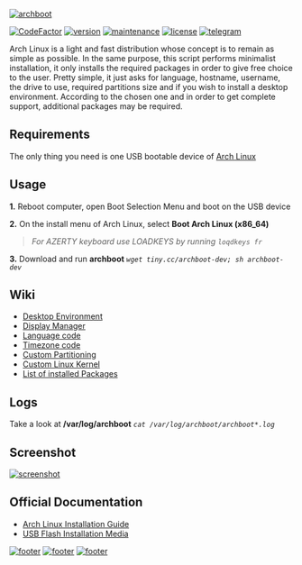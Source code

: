 [![archboot](https://www.archboot.org/assets/images/logo.png)](https://www.archboot.org)

[![CodeFactor](https://www.codefactor.io/repository/github/grm34/archboot/badge)](https://www.codefactor.io/repository/github/grm34/archboot)
[![version](https://img.shields.io/badge/version-v2.9.8-blue.svg?style=flat&logo=github)](https://github.com/grm34/archboot/releases)
[![maintenance](https://img.shields.io/maintenance/yes/2020.svg?&style=flat&logo=github)](https://github.com/grm34/archboot/pulse)
[![license](https://img.shields.io/badge/license-Apache%202.0-blue.svg?style=flat&logo=github)](https://github.com/grm34/archboot/blob/master/LICENSE)
[![telegram](https://img.shields.io/badge/Telegram-chat-red?style=flat&logo=telegram)](https://t.me/archboot)

Arch Linux is a light and fast distribution whose concept is to remain as
simple as possible. In the same purpose, this script performs minimalist
installation, it only installs the required packages in order to give
free choice to the user. Pretty simple, it just asks for language,
hostname, username, the drive to use, required partitions size and
if you wish to install a desktop environment. According to the chosen one
and in order to get complete support, additional packages may be required.

## Requirements

The only thing you need is one USB bootable device of [Arch Linux](https://mir.archlinux.fr/iso/latest)

## Usage

**1.** Reboot computer, open Boot Selection Menu and boot on the USB device

**2.** On the install menu of Arch Linux, select **Boot Arch Linux (x86_64)**

> *For AZERTY keyboard use LOADKEYS by running `loqdkeys fr`*

**3.** Download and run **archboot** *`wget tiny.cc/archboot-dev; sh archboot-dev`*

## Wiki

* [Desktop Environment](https://github.com/grm34/archboot/wiki/Desktop-Environment)
* [Display Manager](https://github.com/grm34/archboot/wiki/Display-Manager)
* [Language code](https://github.com/grm34/archboot/wiki/Language-code)
* [Timezone code](https://github.com/grm34/archboot/wiki/Timezone-code)
* [Custom Partitioning](https://github.com/grm34/archboot/wiki/Custom-Partitioning)
* [Custom Linux Kernel](https://github.com/grm34/archboot/wiki/Custom-Linux-Kernel)
* [List of installed Packages](https://github.com/grm34/archboot/wiki/List-of-installed-Packages)

## Logs

Take a look at **/var/log/archboot** *`cat /var/log/archboot/archboot*.log`*

## Screenshot

[![screenshot](https://www.archboot.org/assets/images/screenshot.png)](https://github.com/grm34/archboot#screenshot)

## Official Documentation

* [Arch Linux Installation Guide](https://wiki.archlinux.org/index.php/Installation_guide)
* [USB Flash Installation Media](https://wiki.archlinux.org/index.php/USB_flash_installation_media)

[![footer](https://forthebadge.com/images/badges/built-with-love.svg)](https://github.com/grm34/archboot#official-documentation)
[![footer](https://forthebadge.com/images/badges/for-you.svg)](https://github.com/grm34/archboot#official-documentation)
[![footer](https://forthebadge.com/images/badges/its-not-a-lie-if-you-believe-it.svg)](https://github.com/grm34/archboot#official-documentation)
